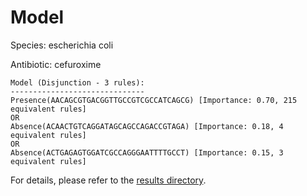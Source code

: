 
# Model

Species: escherichia coli

Antibiotic: cefuroxime

```
Model (Disjunction - 3 rules):
------------------------------
Presence(AACAGCGTGACGGTTGCCGTCGCCATCAGCG) [Importance: 0.70, 215 equivalent rules]
OR
Absence(ACAACTGTCAGGATAGCAGCCAGACCGTAGA) [Importance: 0.18, 4 equivalent rules]
OR
Absence(ACTGAGAGTGGATCGCCAGGGAATTTTGCCT) [Importance: 0.15, 3 equivalent rules]

```

For details, please refer to the [results directory](../../../../../results/scm_b/escherichia%20coli/cefuroxime/repeat_4/).

